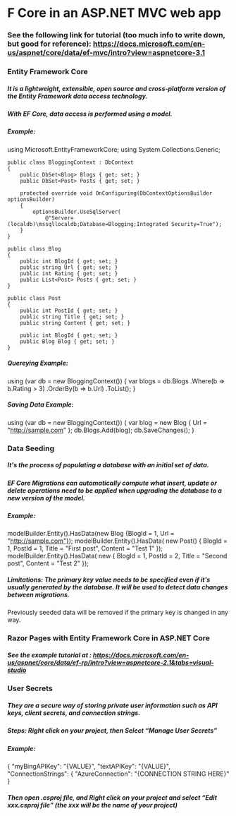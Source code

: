 # F Core in an ASP.NET MVC web app

### See the following link for tutorial (too much info to write down, but good for reference): https://docs.microsoft.com/en-us/aspnet/core/data/ef-mvc/intro?view=aspnetcore-3.1

### Entity Framework Core

##### It is a lightweight, extensible, open source and cross-platform version of the Entity Framework data access technology.
##### With EF Core, data access is performed using a model.
##### Example:
using Microsoft.EntityFrameworkCore;
using System.Collections.Generic;


    public class BloggingContext : DbContext
    {
        public DbSet<Blog> Blogs { get; set; }
        public DbSet<Post> Posts { get; set; }

        protected override void OnConfiguring(DbContextOptionsBuilder optionsBuilder)
        {
            optionsBuilder.UseSqlServer(
                @"Server=(localdb)\mssqllocaldb;Database=Blogging;Integrated Security=True");
        }
    }

    public class Blog
    {
        public int BlogId { get; set; }
        public string Url { get; set; }
        public int Rating { get; set; }
        public List<Post> Posts { get; set; }
    }

    public class Post
    {
        public int PostId { get; set; }
        public string Title { get; set; }
        public string Content { get; set; }

        public int BlogId { get; set; }
        public Blog Blog { get; set; }
    }

##### Quereying Example:
using (var db = new BloggingContext())
{
    var blogs = db.Blogs
        .Where(b => b.Rating > 3)
        .OrderBy(b => b.Url)
        .ToList();
}
##### Saving Data Example:
using (var db = new BloggingContext())
{
    var blog = new Blog { Url = "http://sample.com" };
    db.Blogs.Add(blog);
    db.SaveChanges();
}

### Data Seeding

##### It's the process of populating a database with an initial set of data.
##### EF Core Migrations can automatically compute what insert, update or delete operations need to be applied when upgrading the database to a new version of the model.
##### Example:
modelBuilder.Entity<Blog>().HasData(new Blog {BlogId = 1, Url = "http://sample.com"});
modelBuilder.Entity<Post>().HasData(
    new Post() { BlogId = 1, PostId = 1, Title = "First post", Content = "Test 1" });
modelBuilder.Entity<Post>().HasData(
    new { BlogId = 1, PostId = 2, Title = "Second post", Content = "Test 2" });
    
##### Limitations: The primary key value needs to be specified even if it's usually generated by the database. It will be used to detect data changes between migrations.
Previously seeded data will be removed if the primary key is changed in any way.

### Razor Pages with Entity Framework Core in ASP.NET Core

##### See the example tutorial at : https://docs.microsoft.com/en-us/aspnet/core/data/ef-rp/intro?view=aspnetcore-2.1&tabs=visual-studio

### User Secrets

##### They are a secure way of storing private user information such as API keys, client secrets, and connection strings. 

##### Steps: Right click on your project, then Select “Manage User Secrets”

##### Example:
{
  "myBingAPIKey": "{VALUE}",
  "textAPIKey": "{VALUE}",
  "ConnectionStrings": {
    "AzureConnection": "{CONNECTION STRING HERE}"
}

##### Then open .csproj file, and Right click on your project and select “Edit xxx.csproj file” (the xxx will be the name of your project)

